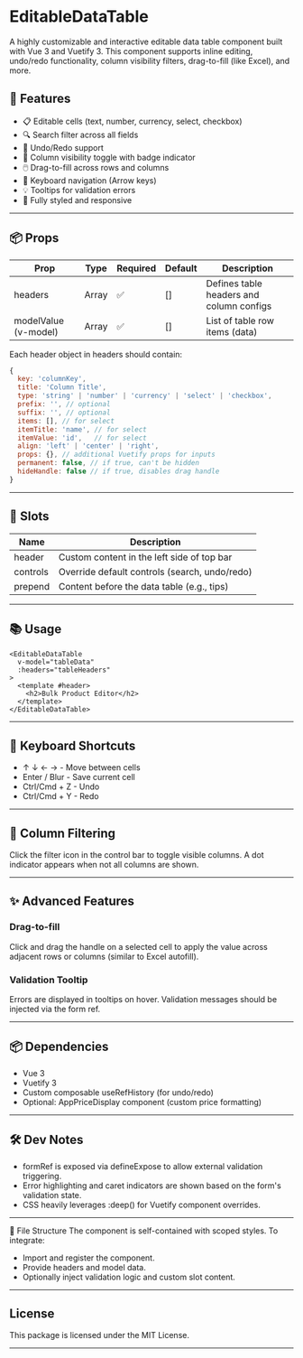 # EditableDataTable

A highly customizable and interactive editable data table component built with Vue 3 and Vuetify 3. This component supports inline editing, undo/redo functionality, column visibility filters, drag-to-fill (like Excel), and more.

## 🚀 Features
* 📋 Editable cells (text, number, currency, select, checkbox)
* 🔍 Search filter across all fields
* 🔄 Undo/Redo support
* 📌 Column visibility toggle with badge indicator
* 🖱️ Drag-to-fill across rows and columns
* 🧭 Keyboard navigation (Arrow keys)
* 💡 Tooltips for validation errors
* 🎨 Fully styled and responsive


----

## 📦 Props
|Prop | Type | Required | Default | Description |
|-----|------|----------|---------|-------------|
|headers | Array | ✅ | [] | Defines table headers and column configs|
|modelValue (v-model) | Array | ✅ | [] | List of table row items (data)|


Each header object in headers should contain:

```js
{
  key: 'columnKey',
  title: 'Column Title',
  type: 'string' | 'number' | 'currency' | 'select' | 'checkbox',
  prefix: '', // optional
  suffix: '', // optional
  items: [], // for select
  itemTitle: 'name', // for select
  itemValue: 'id',   // for select
  align: 'left' | 'center' | 'right',
  props: {}, // additional Vuetify props for inputs
  permanent: false, // if true, can't be hidden
  hideHandle: false // if true, disables drag handle
}

```
----

## 🧩 Slots
|Name | Description|
|-----|------------|
|header | Custom content in the left side of top bar|
|controls | Override default controls (search, undo/redo)|
|prepend | Content before the data table (e.g., tips)|

-----

## 📚 Usage

```vue
<EditableDataTable
  v-model="tableData"
  :headers="tableHeaders"
>
  <template #header>
    <h2>Bulk Product Editor</h2>
  </template>
</EditableDataTable>
```

----

## 🧠 Keyboard Shortcuts
* ↑ ↓ ← → - Move between cells
* Enter / Blur - Save current cell
* Ctrl/Cmd + Z - Undo
* Ctrl/Cmd + Y - Redo

------

## 📌 Column Filtering
Click the filter icon in the control bar to toggle visible columns. A dot indicator appears when not all columns are shown.

------
## ✨ Advanced Features

### Drag-to-fill
Click and drag the handle on a selected cell to apply the value across adjacent rows or columns (similar to Excel autofill).

### Validation Tooltip
Errors are displayed in tooltips on hover. Validation messages should be injected via the form ref.

-------

## 📦 Dependencies
* Vue 3
* Vuetify 3
* Custom composable useRefHistory (for undo/redo)
* Optional: AppPriceDisplay component (custom price formatting)

-----
## 🛠 Dev Notes
* formRef is exposed via defineExpose to allow external validation triggering.
* Error highlighting and caret indicators are shown based on the form's validation state.
* CSS heavily leverages :deep() for Vuetify component overrides.

------ 

📁 File Structure
The component is self-contained with scoped styles. To integrate:
* Import and register the component.
* Provide headers and model data.
* Optionally inject validation logic and custom slot content.


-----

## License
This package is licensed under the MIT License.

-----

